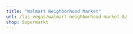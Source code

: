 ```yaml
---
title: "Walmart Neighborhood Market"
url: /las-vegas/walmart-neighborhood-market-8/
shop: Supermarkt
---
```

